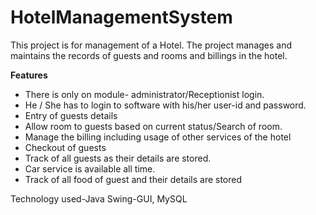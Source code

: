 # HotelManagementSystem
This project is for management of a Hotel. The project manages and maintains the records of guests and rooms and billings in the hotel. 

**Features**
- There is only on module- administrator/Receptionist login. 
- He / She has to login to software with his/her user-id and password.
- Entry of guests details
- Allow room to guests based on current status/Search of room.
- Manage the billing including usage of other services of the hotel
- Checkout of guests
- Track of all guests as their details are stored.
- Car service is available all time.
- Track of all food of guest and their details are stored

Technology used-Java Swing-GUI, MySQL

